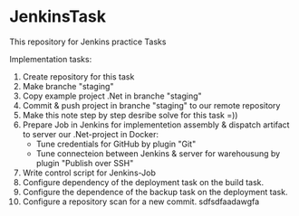 # JenkinsTask
This repository for Jenkins practice Tasks

Implementation tasks:
1) Create repository for this task
2) Make branche "staging"
3) Copy example project .Net in branche "staging"
4) Commit & push project in branche "staging" to our remote repository
5) Make this note step by step desribe solve for this task =))
6) Prepare Job in Jenkins for implementetion  assembly & dispatch artifact to server our .Net-project in Docker:
    - Tune credentials for GitHub by plugin "Git"
    - Tune connecteion between  Jenkins  & server for warehousung by plugin "Publish over SSH"
7) Write control script for Jenkins-Job
8) Configure dependency of the deployment task on the build task.
9) Configure the dependence of the backup task on the deployment task.
10) Configure a repository scan for a new commit.
sdfsdfaadawgfa

